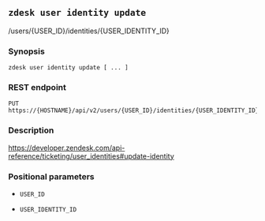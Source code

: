 ## `zdesk user identity update`

/users/{USER_ID}/identities/{USER_IDENTITY_ID}

### Synopsis

    zdesk user identity update [ ... ]

### REST endpoint

    PUT https://{HOSTNAME}/api/v2/users/{USER_ID}/identities/{USER_IDENTITY_ID}

### Description

https://developer.zendesk.com/api-reference/ticketing/user_identities#update-identity

### Positional parameters

* `USER_ID`

* `USER_IDENTITY_ID`

